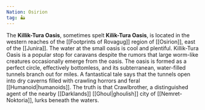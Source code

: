 ```yaml
---
Nation: Osirion
tag: 🏜️
---
```


> 
The **Killik-Tura Oasis**, sometimes spelt **Kilik-Tura Oasis**, is located in the western reaches of the [[Footprints of Rovagug]] region of [[Osirion]], east of the [[Junira]]. The water at the small oasis is cool and plentiful. Killik-Tura Oasis is a popular stop for caravans despite the rumors that large worm-like creatures occasionally emerge from the oasis. The oasis is formed as a perfect circle, effectively bottomless, and its subterranean, water-filled tunnels branch out for miles. A fantastical tale says that the tunnels open into dry caverns filled with crawling horrors and feral [[Humanoid|humanoids]]. The truth is that Crawlbrother, a distinguished agent of the nearby [[Darklands]] [[Ghoul|ghoulish]] city of [[Nemret-Noktoria]], lurks beneath the waters.





